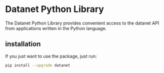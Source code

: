 # Datanet Python Library

The Datanet Python Library provides convenient access to the datanet API from applications written in the Python language.

## installation

If you just want to use the package, just run:

```sh
pip install --upgrade datanet
```
